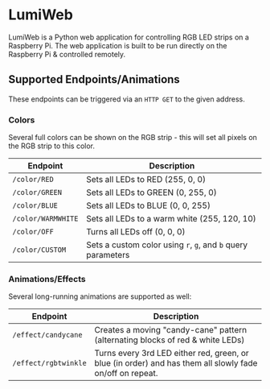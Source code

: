 # LumiWeb
LumiWeb is a Python web application for controlling RGB LED strips on a Raspberry Pi. The web application is built to be run directly on the Raspberry Pi & controlled remotely.

## Supported Endpoints/Animations
These endpoints can be triggered via an `HTTP GET` to the given address.

### Colors
Several full colors can be shown on the RGB strip - this will set all pixels on the RGB strip to this color.

Endpoint           | Description
------------------ | ---
`/color/RED`       | Sets all LEDs to RED (255, 0, 0)
`/color/GREEN`     | Sets all LEDs to GREEN (0, 255, 0)
`/color/BLUE`      | Sets all LEDs to BLUE (0, 0, 255)
`/color/WARMWHITE` | Sets all LEDs to a warm white (255, 120, 10)
`/color/OFF`       | Turns all LEDs off (0, 0, 0)
`/color/CUSTOM`    | Sets a custom color using `r`, `g`, and `b` query parameters


### Animations/Effects
Several long-running animations are supported as well:

Endpoint             | Description
-------------------- | ---
`/effect/candycane`  | Creates a moving "candy-cane" pattern (alternating blocks of red & white LEDs)
`/effect/rgbtwinkle` | Turns every 3rd LED either red, green, or blue (in order) and has them all slowly fade on/off on repeat.